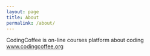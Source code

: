 ```yaml
---
layout: page
title: About
permalink: /about/
---
```


CodingCoffee is on-line courses platform about coding
www.codingcoffee.org
